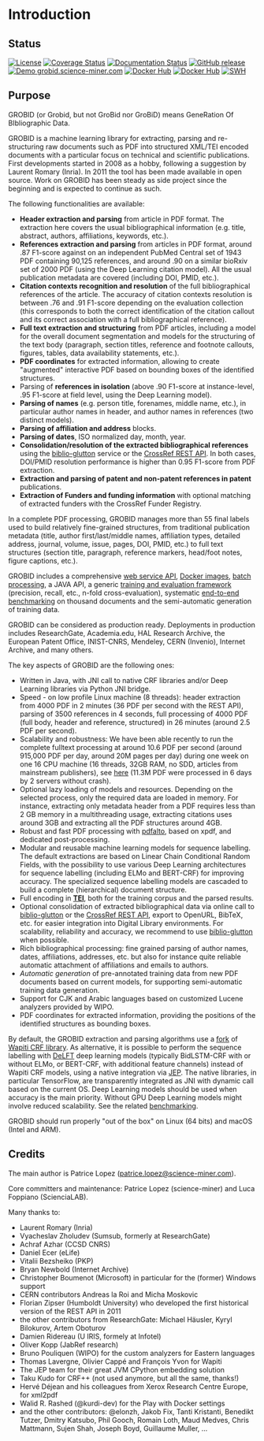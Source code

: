 <h1>Introduction</h1>

## Status

[![License](http://img.shields.io/:license-apache-blue.svg)](http://www.apache.org/licenses/LICENSE-2.0.html)
[![Coverage Status](https://coveralls.io/repos/kermitt2/grobid/badge.svg)](https://coveralls.io/r/kermitt2/grobid)
[![Documentation Status](https://readthedocs.org/projects/grobid/badge/?version=latest)](https://readthedocs.org/projects/grobid/?badge=latest)
[![GitHub release](https://img.shields.io/github/release/kermitt2/grobid.svg)](https://github.com/kermitt2/grobid/releases/)
[![Demo grobid.science-miner.com](https://img.shields.io/website-up-down-green-red/https/grobid.science-miner.com.svg)](http://grobid.science-miner.com)
[![Docker Hub](https://img.shields.io/docker/pulls/grobid/grobid.svg)](https://hub.docker.com/r/grobid/grobid/ "Docker Pulls")
[![Docker Hub](https://img.shields.io/docker/pulls/lfoppiano/grobid.svg)](https://hub.docker.com/r/lfoppiano/grobid/ "Docker Pulls")
[![SWH](https://archive.softwareheritage.org/badge/origin/https://github.com/kermitt2/grobid/)](https://archive.softwareheritage.org/browse/origin/?origin_url=https://github.com/kermitt2/grobid)

## Purpose

GROBID (or Grobid, but not GroBid nor GroBiD) means GeneRation Of BIbliographic Data. 

GROBID is a machine learning library for extracting, parsing and re-structuring raw documents such as PDF into structured XML/TEI encoded documents with a particular focus on technical and scientific publications. First developments started in 2008 as a hobby, following a suggestion by Laurent Romary (Inria). In 2011 the tool has been made available in open source. Work on GROBID has been steady as side project since the beginning and is expected to continue as such.

The following functionalities are available:

- __Header extraction and parsing__ from article in PDF format. The extraction here covers the usual bibliographical information (e.g. title, abstract, authors, affiliations, keywords, etc.).
- __References extraction and parsing__ from articles in PDF format, around .87 F1-score against on an independent PubMed Central set of 1943 PDF containing 90,125 references, and around .90 on a similar bioRxiv set of 2000 PDF (using the Deep Learning citation model). All the usual publication metadata are covered (including DOI, PMID, etc.).
- __Citation contexts recognition and resolution__ of the full bibliographical references of the article. The accuracy of citation contexts resolution is between .76 and .91 F1-score depending on the evaluation collection (this corresponds to both the correct identification of the citation callout and its correct association with a full bibliographical reference).
- __Full text extraction and structuring__ from PDF articles, including a model for the overall document segmentation and models for the structuring of the text body (paragraph, section titles, reference and footnote callouts, figures, tables, data availability statements, etc.). 
- __PDF coordinates__ for extracted information, allowing to create "augmented" interactive PDF based on bounding boxes of the identified structures.
- Parsing of __references in isolation__ (above .90 F1-score at instance-level, .95 F1-score at field level, using the Deep Learning model).
- __Parsing of names__ (e.g. person title, forenames, middle name, etc.), in particular author names in header, and author names in references (two distinct models).
- __Parsing of affiliation and address__ blocks.
- __Parsing of dates__, ISO normalized day, month, year.
- __Consolidation/resolution of the extracted bibliographical references__ using the [biblio-glutton](https://github.com/kermitt2/biblio-glutton) service or the [CrossRef REST API](https://github.com/CrossRef/rest-api-doc). In both cases, DOI/PMID resolution performance is higher than 0.95 F1-score from PDF extraction.
- __Extraction and parsing of patent and non-patent references in patent__ publications.
- __Extraction of Funders and funding information__ with optional matching of extracted funders with the CrossRef Funder Registry.

In a complete PDF processing, GROBID manages more than 55 final labels used to build relatively fine-grained structures, from traditional publication metadata (title, author first/last/middle names, affiliation types, detailed address, journal, volume, issue, pages, DOI, PMID, etc.) to full text structures (section title, paragraph, reference markers, head/foot notes, figure captions, etc.).

GROBID includes a comprehensive [web service API](https://grobid.readthedocs.io/en/latest/Grobid-service/), [Docker images](https://grobid.readthedocs.io/en/latest/Grobid-docker/), [batch processing](https://grobid.readthedocs.io/en/latest/Grobid-batch/), a JAVA API, a generic [training and evaluation framework](https://grobid.readthedocs.io/en/latest/Training-the-models-of-Grobid/) (precision, recall, etc., n-fold cross-evaluation), systematic [end-to-end benchmarking](https://grobid.readthedocs.io/en/latest/Benchmarking/) on thousand documents and the semi-automatic generation of training data.

GROBID can be considered as production ready. Deployments in production includes ResearchGate, Academia.edu, HAL Research Archive, the European Patent Office, INIST-CNRS, Mendeley, CERN (Invenio), Internet Archive, and many others.

The key aspects of GROBID are the following ones:

+ Written in Java, with JNI call to native CRF libraries and/or Deep Learning libraries via Python JNI bridge. 
+ Speed - on low profile Linux machine (8 threads): header extraction from 4000 PDF in 2 minutes (36 PDF per second with the REST API), parsing of 3500 references in 4 seconds, full processing of 4000 PDF (full body, header and reference, structured) in 26 minutes (around 2.5 PDF per second). 
+ Scalability and robustness: We have been able recently to run the complete fulltext processing at around 10.6 PDF per second (around 915,000 PDF per day, around 20M pages per day) during one week on one 16 CPU machine (16 threads, 32GB RAM, no SDD, articles from mainstream publishers), see [here](https://github.com/kermitt2/grobid/issues/443#issuecomment-505208132) (11.3M PDF were processed in 6 days by 2 servers without crash).
+ Optional lazy loading of models and resources. Depending on the selected process, only the required data are loaded in memory. For instance, extracting only metadata header from a PDF requires less than 2 GB memory in a multithreading usage, extracting citations uses around 3GB and extracting all the PDF structures around 4GB.  
+ Robust and fast PDF processing with [pdfalto](https://github.com/kermitt2/pdfalto), based on xpdf, and dedicated post-processing.
+ Modular and reusable machine learning models for sequence labelling. The default extractions are based on Linear Chain Conditional Random Fields, with the possibility to use various Deep Learning architectures for sequence labelling (including ELMo and BERT-CRF) for improving accuracy. The specialized sequence labelling models are cascaded to build a complete (hierarchical) document structure.  
+ Full encoding in [__TEI__](http://www.tei-c.org/Guidelines/P5/index.xml), both for the training corpus and the parsed results.
+ Optional consolidation of extracted bibliographical data via online call to [biblio-glutton](https://github.com/kermitt2/biblio-glutton) or the [CrossRef REST API](https://github.com/CrossRef/rest-api-doc), export to OpenURL, BibTeX, etc. for easier integration into Digital Library environments. For scalability, reliability and accuracy, we recommend to use [biblio-glutton](https://github.com/kermitt2/biblio-glutton) when possible.
+ Rich bibliographical processing: fine grained parsing of author names, dates, affiliations, addresses, etc. but also for instance quite reliable automatic attachment of affiliations and emails to authors. 
+ _Automatic generation_ of pre-annotated training data from new PDF documents based on current models, for supporting semi-automatic training data generation. 
+ Support for CJK and Arabic languages based on customized Lucene analyzers provided by WIPO.
+ PDF coordinates for extracted information, providing the positions of the identified structures as bounding boxes.

By default, the GROBID extraction and parsing algorithms use a [fork](https://github.com/kermitt2/wapiti) of [Wapiti CRF library](http://wapiti.limsi.fr). As alternative, it is possible to perform the sequence labelling with [DeLFT](https://github.com/kermitt2/delft) deep learning models (typically BidLSTM-CRF with or without ELMo, or BERT-CRF, with additional feature channels) instead of Wapiti CRF models, using a native integration via [JEP](https://github.com/ninia/jep). The native libraries, in particular TensorFlow, are transparently integrated as JNI with dynamic call based on the current OS. Deep Learning models should be used when accuracy is the main priority. Without GPU Deep Learning models might involve reduced scalability. See the related [benchmarking](End-to-end-evaluation.md). 

GROBID should run properly "out of the box" on Linux (64 bits) and macOS (Intel and ARM). 

## Credits

The main author is Patrice Lopez (patrice.lopez@science-miner.com). 

Core committers and maintenance: Patrice Lopez (science-miner) and Luca Foppiano (ScienciaLAB).

Many thanks to:

* Laurent Romary (Inria)
* Vyacheslav Zholudev (Sumsub, formerly at ResearchGate)
* Achraf Azhar (CCSD CNRS)
* Daniel Ecer (eLife)
* Vitalii Bezsheiko (PKP)
* Bryan Newbold (Internet Archive)
* Christopher Boumenot (Microsoft) in particular for the (former) Windows support
* CERN contributors Andreas la Roi and Micha Moskovic
* Florian Zipser (Humboldt University) who developed the first historical version of the REST API in 2011
* the other contributors from ResearchGate: Michael Häusler, Kyryl Bilokurov, Artem Oboturov
* Damien Ridereau (U IRIS, formely at Infotel)
* Oliver Kopp (JabRef research)
* Bruno Pouliquen (WIPO) for the custom analyzers for Eastern languages
* Thomas Lavergne, Olivier Cappé and François Yvon for Wapiti
* The JEP team for their great JVM CPython embedding solution
* Taku Kudo for CRF++ (not used anymore, but all the same, thanks!)
* Hervé Déjean and his colleagues from Xerox Research Centre Europe, for xml2pdf
* Walid R. Rashed (@kurdi-dev) for the Play with Docker settings
* and the other contributors: @elonzh, Jakob Fix, Tanti Kristanti, Benedikt Tutzer, Dmitry Katsubo, Phil Gooch, Romain Loth, Maud Medves, Chris Mattmann, Sujen Shah, Joseph Boyd, Guillaume Muller, ...
